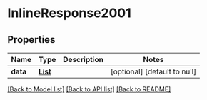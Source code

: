 # InlineResponse2001
## Properties

Name | Type | Description | Notes
------------ | ------------- | ------------- | -------------
**data** | [**List**](Transaction.md) |  | [optional] [default to null]

[[Back to Model list]](../README.md#documentation-for-models) [[Back to API list]](../README.md#documentation-for-api-endpoints) [[Back to README]](../README.md)

